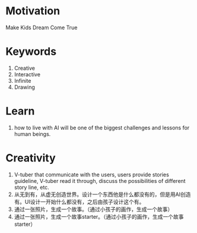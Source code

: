 Motivation
===============
Make Kids Dream Come True

Keywords
===============
1. Creative
2. Interactive
3. Infinite
4. Drawing

Learn
===============
1. how to live with AI will be one of the biggest challenges and lessons for human beings.

Creativity
===============
1. V-tuber that communicate with the users, users provide stories guideline, V-tuber read it through, 
   discuss the possibilities of different story line, etc.
2. 从无到有，从虚无创造世界。设计一个东西他是什么都没有的，但是用AI创造有。UI设计一开始什么都没有，之后由孩子设计这个有。
3. 通过一张照片，生成一个故事。（通过小孩子的画作，生成一个故事）
4. 通过一张照片，生成一个故事starter。（通过小孩子的画作，生成一个故事starter）
